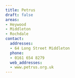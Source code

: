 ```yaml
---
title: Petrus
draft: false
areas:
- Heywood
- Middleton
- Rochdale
contact:
  addresses:
  - 64 Long Street Middleton
  phone:
  - 0161 654 8279
  web_addresses:
  - www.petrus.org.uk
---
```


